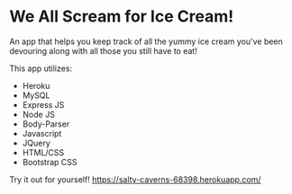 # We All Scream for Ice Cream!

An app that helps you keep track of all the yummy ice cream you've been devouring along with all those you still have to eat!

This app utilizes:
* Heroku
* MySQL
* Express JS
* Node JS
* Body-Parser
* Javascript
* JQuery
* HTML/CSS
* Bootstrap CSS

Try it out for yourself! https://salty-caverns-68398.herokuapp.com/
